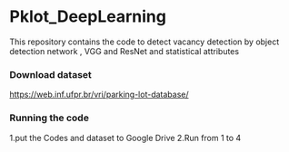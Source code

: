 # Pklot_DeepLearning
This repository contains the code to detect vacancy detection by object detection network , VGG and ResNet and  statistical attributes

### Download dataset
https://web.inf.ufpr.br/vri/parking-lot-database/

### Running the code

1.put the Codes and dataset to Google Drive
2.Run from 1 to 4
